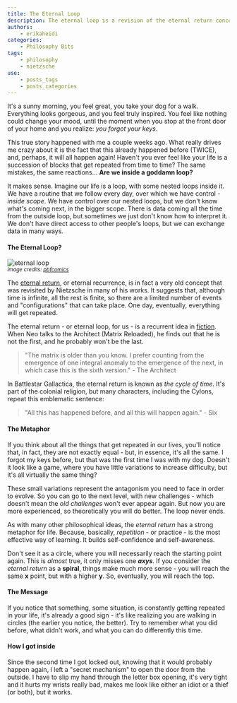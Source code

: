 ```yaml
---
title: The Eternal Loop
description: The eternal loop is a revision of the eternal return concept. Imagine our life is a loop, with some nested loops inside it. We have control over our nested loops, but we don't know what's coming next, in the bigger scope.
authors:
    - erikaheidi
categories:
    - Philosophy Bits
tags:
    - philosophy
    - nietzsche
use:
    - posts_tags
    - posts_categories
---
```


It's a sunny morning, you feel great, you take your dog for a walk. Everything looks gorgeous, and you feel truly inspired.
You feel like nothing could change your mood, until the moment when you stop at the front door of your home and you realize: _you forgot your keys_.

This true story happened with me a couple weeks ago. What really drives me crazy about it is the fact that this
already happened before (TWICE), and, perhaps, it will all happen again! Haven't you ever feel like your life is a succession of blocks that get repeated from time to time?
The same mistakes, the same reactions... **Are we inside a goddamn loop?**

It makes sense. Imagine our life is a loop, with some nested loops inside it. We have a routine that we follow every day, over which we have control - _inside scope_. We have control over our nested loops, but we don't know what's coming next, in the bigger scope.
There is data coming all the time from the outside loop, but sometimes we just don't know how to interpret it. We don't have direct access
to other people's loops, but we can exchange data in many ways.

#### The Eternal Loop?

![eternal loop](/media/posts/PBF111-Reset.jpg)
<br><em><small>image credits: [pbfcomics](http://pbfcomics.com/111/)</small></em>

The [eternal return](http://en.wikipedia.org/wiki/Eternal_return), or eternal recurrence, is in fact a very old concept that was revisited by Nietzsche
in many of his works. It suggests that, although time is infinite, all the rest is finite, so there are a limited number of events and "configurations" that can
take place. One day, eventually, everything will get repeated.

The eternal return - or eternal loop, for us - is a recurrent idea in [fiction](http://tvtropes.org/pmwiki/pmwiki.php/Main/EternalRecurrence). When Neo talks to the Architect (Matrix Reloaded), he finds out that he is not the first,
and he probably won't be the last.

> "The matrix is older than you know. I prefer counting from the emergence of one integral anomaly to the emergence of the next, in which case this is the sixth version." - The Architect

In Battlestar Gallactica, the eternal return is known as _the cycle of time_. It's part of the colonial religion, but many characters, including the Cylons, repeat this emblematic sentence:

> "All this has happened before, and all this will happen again." - Six

#### The Metaphor

If you think about all the things that get repeated in our lives, you'll notice that, in fact, they are not exactly equal - but, in essence, it's all the same. I forgot my keys before, but that
was the first time I was with my dog. Doesn't it look like a game, where you have little variations to increase difficulty, but it's all virtually the same thing?

These small variations represent the antagonism you need to face in order to evolve. So you can go to the next level, with new challenges - which doesn't mean the _old challenges_
won't ever appear again. But now you are more experienced, so theoretically you will do better. The loop never ends.

As with many other philosophical ideas, the _eternal return_ has a strong metaphor for life. Because, basically, _repetition_ - or practice - is the most effective way of learning.
 It builds self-confidence and self-awareness.

Don't see it as a circle, where you will necessarily reach the starting point again. This is _almost_ true, it only
misses one **_axys_**. If you consider the _eternal return_ as a **spiral**, things make much more sense - you will reach the same **x** point, but with a higher **y**. So, eventually, you will reach the top.

#### The Message

If you notice that something, some situation, is constantly getting repeated in your life, it's already a good sign - it's like realizing you are walking in circles (the earlier you notice, the better).
Try to remember what you did before, what didn't work, and what you can do differently this time.

#### How I got inside

Since the second time I got locked out, knowing that it would probably happen again, I left a "secret mechanism" to open the door from the outside. I have to slip my hand through the letter box opening,
it's very tight and it hurts my wrists really bad, makes me look like either an idiot or a thief (or both), but it works.